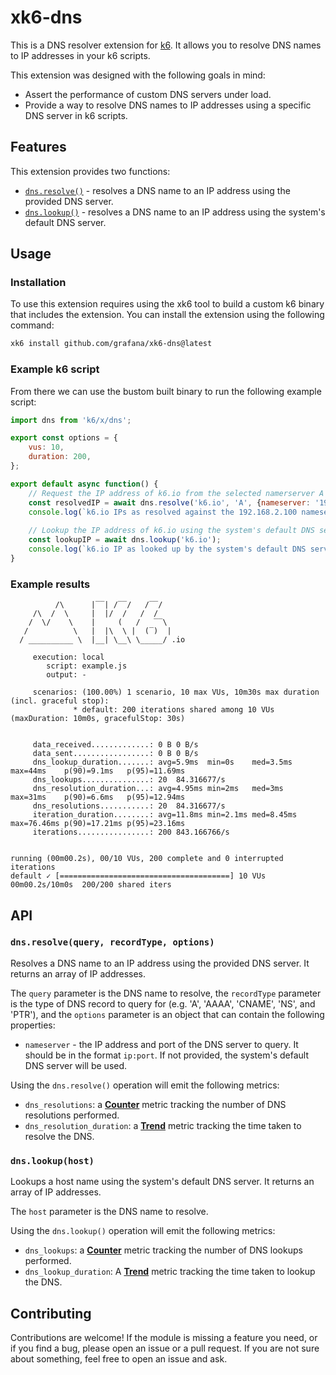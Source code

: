 # xk6-dns

This is a DNS resolver extension for [k6](https://go.k6.io/k6). It allows you to resolve DNS names to IP addresses
in your k6 scripts. 

This extension was designed with the following goals in mind:
- Assert the performance of custom DNS servers under load.
- Provide a way to resolve DNS names to IP addresses using a specific DNS server in k6 scripts.

## Features

This extension provides two functions:
- [`dns.resolve()`](#dnsresolvequery-recordtype-options) - resolves a DNS name to an IP address using the provided DNS server.
- [`dns.lookup()`](#dnslookuphost) - resolves a DNS name to an IP address using the system's default DNS server.

## Usage

### Installation

To use this extension requires using the xk6 tool to build a custom k6 binary that includes the extension. You can install the extension using the following command:

```bash
xk6 install github.com/grafana/xk6-dns@latest
```

### Example k6 script

From there we can use the bustom built binary to run the following example script:

```javascript
import dns from 'k6/x/dns';

export const options = {
    vus: 10,
    duration: 200,
};

export default async function() {
    // Request the IP address of k6.io from the selected namerserver A records.
    const resolvedIP = await dns.resolve('k6.io', 'A', {nameserver: '192.168.2.100:53'});
    console.log(`k6.io IPs as resolved against the 192.168.2.100 nameserver: ${resolvedIP}`);
    
    // Lookup the IP address of k6.io using the system's default DNS server.
    const lookupIP = await dns.lookup('k6.io');
    console.log(`k6.io IP as looked up by the system's default DNS server: ${lookupIP}`);
}
```

### Example results

```
          /\      |‾‾| /‾‾/   /‾‾/
     /\  /  \     |  |/  /   /  /
    /  \/    \    |     (   /   ‾‾\
   /          \   |  |\  \ |  (‾)  |
  / __________ \  |__| \__\ \_____/ .io

     execution: local
        script: example.js
        output: -

     scenarios: (100.00%) 1 scenario, 10 max VUs, 10m30s max duration (incl. graceful stop):
              * default: 200 iterations shared among 10 VUs (maxDuration: 10m0s, gracefulStop: 30s)


     data_received.............: 0 B 0 B/s
     data_sent.................: 0 B 0 B/s
     dns_lookup_duration.......: avg=5.9ms  min=0s    med=3.5ms  max=44ms    p(90)=9.1ms   p(95)=11.69ms
     dns_lookups...............: 20  84.316677/s
     dns_resolution_duration...: avg=4.95ms min=2ms   med=3ms    max=31ms    p(90)=6.6ms   p(95)=12.94ms
     dns_resolutions...........: 20  84.316677/s
     iteration_duration........: avg=11.8ms min=2.1ms med=8.45ms max=76.46ms p(90)=17.21ms p(95)=23.16ms
     iterations................: 200 843.166766/s


running (00m00.2s), 00/10 VUs, 200 complete and 0 interrupted iterations
default ✓ [======================================] 10 VUs  00m00.2s/10m0s  200/200 shared iters
```

## API

### `dns.resolve(query, recordType, options)`

Resolves a DNS name to an IP address using the provided DNS server. It returns an array of IP addresses.

The `query` parameter is the DNS name to resolve, the `recordType` parameter is the type of DNS record to query for (e.g. 'A', 'AAAA', 'CNAME', 'NS', and 'PTR'), and the `options` parameter is an object that can contain the following properties:
- `nameserver` - the IP address and port of the DNS server to query. It should be in the format `ip:port`. If not provided, the system's default DNS server will be used.

Using the `dns.resolve()` operation will emit the following metrics:
- `dns_resolutions`: a [**Counter**](https://grafana.com/docs/k6/latest/using-k6/metrics/) metric tracking the number of DNS resolutions performed.
- `dns_resolution_duration`: a [**Trend**](https://grafana.com/docs/k6/latest/using-k6/metrics/) metric tracking the time taken to resolve the DNS.

### `dns.lookup(host)`

Lookups a host name using the system's default DNS server. It returns an array of IP addresses.

The `host` parameter is the DNS name to resolve.

Using the `dns.lookup()` operation will emit the following metrics:
- `dns_lookups`: a [**Counter**](https://grafana.com/docs/k6/latest/using-k6/metrics/) metric tracking the number of DNS lookups performed.
- `dns_lookup_duration`: A [**Trend**](https://grafana.com/docs/k6/latest/using-k6/metrics/) metric tracking the time taken to lookup the DNS.

## Contributing

Contributions are welcome! If the module is missing a feature you need, or if you find a bug, please open an issue or a pull request. If you are not sure about something, feel free to open an issue and ask.
